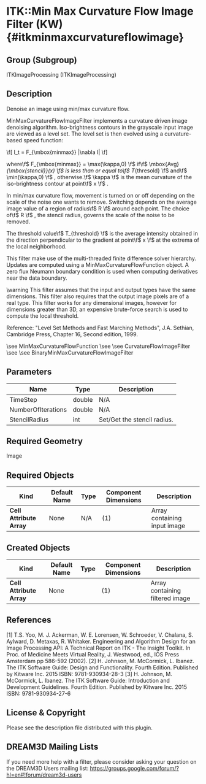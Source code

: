 ITK::Min Max Curvature Flow Image Filter (KW) {#itkminmaxcurvatureflowimage}
===========================

## Group (Subgroup) ##

ITKImageProcessing (ITKImageProcessing)

## Description ##

Denoise an image using min/max curvature flow.

MinMaxCurvatureFlowImageFilter implements a curvature driven image denoising algorithm. Iso-brightness contours in the grayscale input image are viewed as a level set. The level set is then evolved using a curvature-based speed function:

 \f[ I_t = F_{\mbox{minmax}} |\nabla I| \f]  

where\f$ F_{\mbox{minmax}} = \max(\kappa,0) \f$ if\f$ \mbox{Avg}_{\mbox{stencil}}(x) \f$ is less than or equal to\f$ T_{thresold} \f$ and\f$ \min(\kappa,0) \f$ , otherwise.\f$ \kappa \f$ is the mean curvature of the iso-brightness contour at point\f$ x \f$ .

In min/max curvature flow, movement is turned on or off depending on the scale of the noise one wants to remove. Switching depends on the average image value of a region of radius\f$ R \f$ around each point. The choice of\f$ R \f$ , the stencil radius, governs the scale of the noise to be removed.

The threshold value\f$ T_{threshold} \f$ is the average intensity obtained in the direction perpendicular to the gradient at point\f$ x \f$ at the extrema of the local neighborhood.

This filter make use of the multi-threaded finite difference solver hierarchy. Updates are computed using a MinMaxCurvatureFlowFunction object. A zero flux Neumann boundary condition is used when computing derivatives near the data boundary.

\warning This filter assumes that the input and output types have the same dimensions. This filter also requires that the output image pixels are of a real type. This filter works for any dimensional images, however for dimensions greater than 3D, an expensive brute-force search is used to compute the local threshold.

Reference: "Level Set Methods and Fast Marching Methods", J.A. Sethian, Cambridge Press, Chapter 16, Second edition, 1999.

\see MinMaxCurvatureFlowFunction 
\see 
\see CurvatureFlowImageFilter 
\see 
\see BinaryMinMaxCurvatureFlowImageFilter

## Parameters ##

| Name | Type | Description |
|------|------|-------------|
| TimeStep | double| N/A |
| NumberOfIterations | double| N/A |
| StencilRadius | int| Set/Get the stencil radius. |


## Required Geometry ##

Image

## Required Objects ##

| Kind | Default Name | Type | Component Dimensions | Description |
|------|--------------|------|----------------------|-------------|
| **Cell Attribute Array** | None | N/A | (1)  | Array containing input image

## Created Objects ##

| Kind | Default Name | Type | Component Dimensions | Description |
|------|--------------|------|----------------------|-------------|
| **Cell Attribute Array** | None |  | (1)  | Array containing filtered image

## References ##

[1] T.S. Yoo, M. J. Ackerman, W. E. Lorensen, W. Schroeder, V. Chalana, S. Aylward, D. Metaxas, R. Whitaker. Engineering and Algorithm Design for an Image Processing API: A Technical Report on ITK - The Insight Toolkit. In Proc. of Medicine Meets Virtual Reality, J. Westwood, ed., IOS Press Amsterdam pp 586-592 (2002). 
[2] H. Johnson, M. McCormick, L. Ibanez. The ITK Software Guide: Design and Functionality. Fourth Edition. Published by Kitware Inc. 2015 ISBN: 9781-930934-28-3
[3] H. Johnson, M. McCormick, L. Ibanez. The ITK Software Guide: Introduction and Development Guidelines. Fourth Edition. Published by Kitware Inc. 2015 ISBN: 9781-930934-27-6

## License & Copyright ##

Please see the description file distributed with this plugin.

## DREAM3D Mailing Lists ##

If you need more help with a filter, please consider asking your question on the DREAM3D Users mailing list:
https://groups.google.com/forum/?hl=en#!forum/dream3d-users
